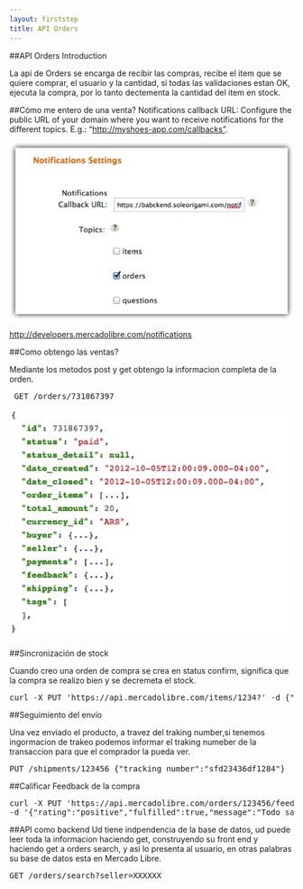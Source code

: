 ```yaml
---
layout: firststep
title: API Orders
---
```


##API Orders Introduction

La api de Orders se encarga de recibir las compras, recibe el item que se quiere comprar, el usuario y la cantidad, si todas las validaciones estan OK, ejecuta la compra, por lo tanto dectementa la cantidad del item en stock.


##Cómo me entero de una venta?
Notifications callback URL: Configure the public URL of your domain where you want to receive notifications for the different topics. E.g.: “http://myshoes-app.com/callbacks”.


![App create](/images/notificaciones.png)

<A HREF="http://developers.mercadolibre.com/notifications"> http://developers.mercadolibre.com/notifications</A>



##Como obtengo las ventas?

Mediante los metodos post y get obtengo la informacion completa de la orden.

<pre class="terminal"> GET /orders/731867397</pre>
 
![App create](/images/obtenerVentas.png)


##Sincronización de stock

Cuando creo una orden de compra se crea en status confirm, significa que la compra se realizo bien y se decremeta el 
stock.


<pre class="terminal">curl -X PUT 'https://api.mercadolibre.com/items/1234?' -d {"available_quantity"=2}</pre>

##Seguimiento del envío

Una vez enviado el producto, a travez del traking number,si tenemos ingormacion de trakeo podemos informar
el traking numeber de la transaccion para que el comprador la pueda ver.


<pre class="terminal">PUT /shipments/123456 {"tracking_number":"sfd23436df1284"}</pre>


##Calificar
Feedback de la compra
<pre class="terminal">curl -X PUT 'https://api.mercadolibre.com/orders/123456/feedback?access_token=' 
-d '{"rating":"positive","fulfilled":true,"message":"Todo salió muy bien :)"}'  </pre>
 

##API como backend
Ud tiene indpendencia de la base de datos, ud puede leer toda la informacion haciendo get,
construyendo su front end y haciendo get a orders search, y asi lo presenta al usuario, 
en otras palabras su base de datos esta en Mercado Libre.
<pre class="terminal">GET /orders/search?seller=XXXXXX</pre>

